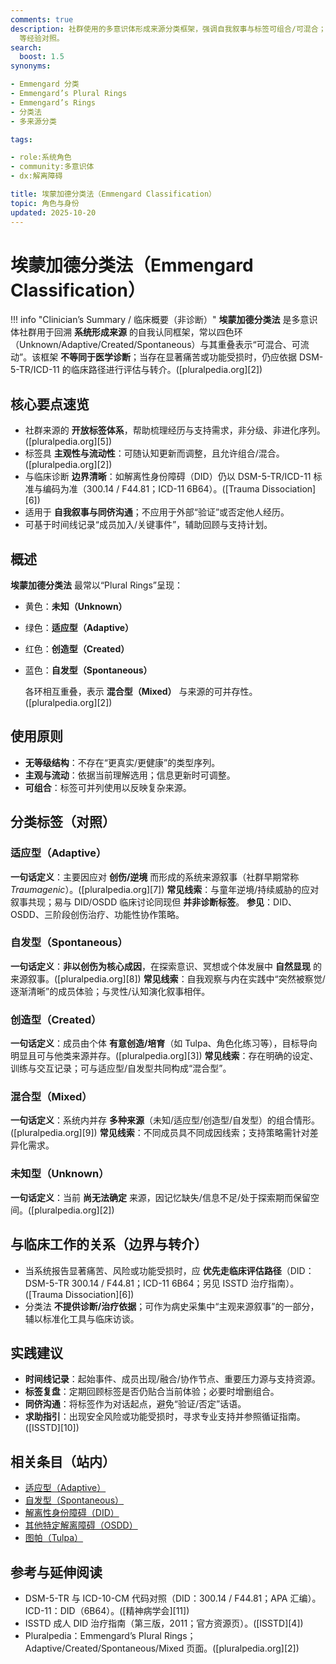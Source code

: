 ```yaml
---
comments: true
description: 社群使用的多意识体形成来源分类框架，强调自我叙事与标签可组合/可混合；非 DSM-5-TR/ICD-11 医学诊断，常用于与 Adaptive/Created/Spontaneous/Mixed
  等经验对照。
search:
  boost: 1.5
synonyms:

- Emmengard 分类
- Emmengard’s Plural Rings
- Emmengard’s Rings
- 分类法
- 多来源分类

tags:

- role:系统角色
- community:多意识体
- dx:解离障碍

title: 埃蒙加德分类法（Emmengard Classification）
topic: 角色与身份
updated: 2025-10-20
---
```


# 埃蒙加德分类法（Emmengard Classification）

!!! info "Clinician’s Summary / 临床概要（非诊断）"
**埃蒙加德分类法** 是多意识体社群用于回溯 **系统形成来源** 的自我认同框架，常以四色环（Unknown/Adaptive/Created/Spontaneous）与其重叠表示“可混合、可流动”。该框架 **不等同于医学诊断**；当存在显著痛苦或功能受损时，仍应依据 DSM-5-TR/ICD-11 的临床路径进行评估与转介。([pluralpedia.org][2])

## 核心要点速览

* 社群来源的 **开放标签体系**，帮助梳理经历与支持需求，非分级、非进化序列。([pluralpedia.org][5])
* 标签具 **主观性与流动性**：可随认知更新而调整，且允许组合/混合。([pluralpedia.org][2])
* 与临床诊断 **边界清晰**：如解离性身份障碍（DID）仍以 DSM-5-TR/ICD-11 标准与编码为准（300.14 / F44.81；ICD-11 6B64）。([Trauma Dissociation][6])
* 适用于 **自我叙事与同侪沟通**；不应用于外部“验证”或否定他人经历。
* 可基于时间线记录“成员加入/关键事件”，辅助回顾与支持计划。

## 概述

**埃蒙加德分类法** 最常以“Plural Rings”呈现：

- 黄色：**未知（Unknown）**
- 绿色：**适应型（Adaptive）**
- 红色：**创造型（Created）**
- 蓝色：**自发型（Spontaneous）**

  各环相互重叠，表示 **混合型（Mixed）** 与来源的可并存性。([pluralpedia.org][2])

## 使用原则

- **无等级结构**：不存在“更真实/更健康”的类型序列。
- **主观与流动**：依据当前理解选用；信息更新时可调整。
- **可组合**：标签可并列使用以反映复杂来源。

## 分类标签（对照）

### 适应型（Adaptive）

**一句话定义**：主要因应对 **创伤/逆境** 而形成的系统来源叙事（社群早期常称 *Traumagenic*）。([pluralpedia.org][7])
**常见线索**：与童年逆境/持续威胁的应对叙事共现；易与 DID/OSDD 临床讨论同现但 **并非诊断标签**。
**参见**：DID、OSDD、三阶段创伤治疗、功能性协作策略。

### 自发型（Spontaneous）

**一句话定义**：**非以创伤为核心成因**，在探索意识、冥想或个体发展中 **自然显现** 的来源叙事。([pluralpedia.org][8])
**常见线索**：自我观察与内在实践中“突然被察觉/逐渐清晰”的成员体验；与灵性/认知演化叙事相伴。

### 创造型（Created）

**一句话定义**：成员由个体 **有意创造/培育**（如 Tulpa、角色化练习等），目标导向明显且可与他类来源并存。([pluralpedia.org][3])
**常见线索**：存在明确的设定、训练与交互记录；可与适应型/自发型共同构成“混合型”。

### 混合型（Mixed）

**一句话定义**：系统内并存 **多种来源**（未知/适应型/创造型/自发型）的组合情形。([pluralpedia.org][9])
**常见线索**：不同成员具不同成因线索；支持策略需针对差异化需求。

### 未知型（Unknown）

**一句话定义**：当前 **尚无法确定** 来源，因记忆缺失/信息不足/处于探索期而保留空间。([pluralpedia.org][2])

## 与临床工作的关系（边界与转介）

* 当系统报告显著痛苦、风险或功能受损时，应 **优先走临床评估路径**（DID：DSM-5-TR 300.14 / F44.81；ICD-11 6B64；另见 ISSTD 治疗指南）。([Trauma Dissociation][6])
* 分类法 **不提供诊断/治疗依据**；可作为病史采集中“主观来源叙事”的一部分，辅以标准化工具与临床访谈。

## 实践建议

- **时间线记录**：起始事件、成员出现/融合/协作节点、重要压力源与支持资源。
- **标签复盘**：定期回顾标签是否仍贴合当前体验；必要时增删组合。
- **同侪沟通**：将标签作为对话起点，避免“验证/否定”话语。
- **求助指引**：出现安全风险或功能受损时，寻求专业支持并参照循证指南。([ISSTD][10])

## 相关条目（站内）

* [适应型（Adaptive）](Adaptive.md)
* [自发型（Spontaneous）](Spontaneous.md)
* [解离性身份障碍（DID）](DID.md)
* [其他特定解离障碍（OSDD）](OSDD.md)
* [图帕（Tulpa）](Tulpa.md)

## 参考与延伸阅读

* DSM-5-TR 与 ICD-10-CM 代码对照（DID：300.14 / F44.81；APA 汇编）。ICD-11：DID（6B64）。([精神病学会][11])
* ISSTD 成人 DID 治疗指南（第三版，2011；官方资源页）。([ISSTD][4])
* Pluralpedia：Emmengard’s Plural Rings；Adaptive/Created/Spontaneous/Mixed 页面。([pluralpedia.org][2])

